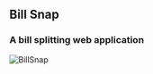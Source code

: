 ## Bill Snap

### A bill splitting web application

![BillSnap](https://user-images.githubusercontent.com/72876374/188483722-f01e5941-ac68-41a6-9cd4-42c83c2284e9.jpg)
